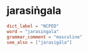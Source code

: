 # jarasiṅgala

``` toml
dict_label = "NCPED"
word = "jarasiṅgala"
grammar_comment = "masculine"
see_also = ["jarasigāla"]
```

